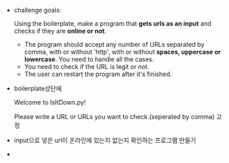 * challenge goals: 

  Using the boilerplate, make a program that **gets urls as an input** and checks if they are **online or not**.

  - The program should accept any number of URLs separated by comma, with or without 'http', with or without **spaces, uppercase or lowercase**. You need to handle all the cases.
  - You need to check if the URL is legit or not.
  - The user can restart the program after it's finished.

* boilerplate상단에 

  Welcome to IsItDown.py!

  Please write a URL or URLs you want to check.(seperated by comma) 고정

* input으로 넣은 url이 온라인에 있는지 없는지 확인하는 프로그램 만들기

* 





